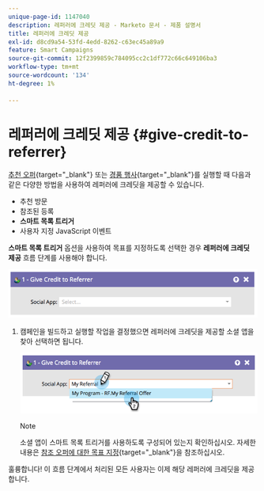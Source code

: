 ```yaml
---
unique-page-id: 1147040
description: 레퍼러에 크레딧 제공 - Marketo 문서 - 제품 설명서
title: 레퍼러에 크레딧 제공
exl-id: d8cd9a54-53fd-4edd-8262-c63ec45a89a9
feature: Smart Campaigns
source-git-commit: 12f2399859c784095cc2c1df772c66c649106ba3
workflow-type: tm+mt
source-wordcount: '134'
ht-degree: 1%

---
```


# 레퍼러에 크레딧 제공 {#give-credit-to-referrer}

[추천 오퍼](/help/marketo/product-docs/demand-generation/social/referral-offers/create-a-referral-offer.md){target="_blank"} 또는 [경품 행사](/help/marketo/product-docs/demand-generation/social/sweepstakes/create-sweepstakes.md){target="_blank"}를 실행할 때 다음과 같은 다양한 방법을 사용하여 레퍼러에 크레딧을 제공할 수 있습니다.

* 추천 방문
* 참조된 등록
* **스마트 목록 트리거**
* 사용자 지정 JavaScript 이벤트

**스마트 목록 트리거** 옵션을 사용하여 목표를 지정하도록 선택한 경우 **레퍼러에 크레딧 제공** 흐름 단계를 사용해야 합니다.

![](assets/give-credit-to-referrer-1.png)

1. 캠페인을 빌드하고 실행할 작업을 결정했으면 레퍼러에 크레딧을 제공할 소셜 앱을 찾아 선택하면 됩니다.

   ![](assets/give-credit-to-referrer-2.png)

   >[!NOTE]
   >
   >소셜 앱이 스마트 목록 트리거를 사용하도록 구성되어 있는지 확인하십시오. 자세한 내용은 [참조 오퍼에 대한 목표 지정](/help/marketo/product-docs/demand-generation/social/referral-offers/specify-goal-for-referral-offer.md){target="_blank"}을 참조하십시오.

훌륭합니다! 이 흐름 단계에서 처리된 모든 사용자는 이제 해당 레퍼러에 크레딧을 제공합니다.
